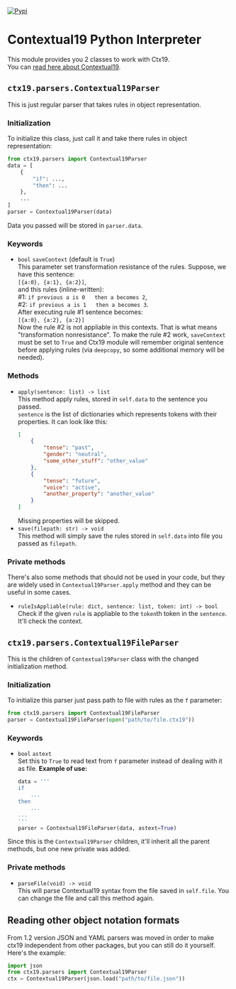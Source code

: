 [![Pypi](https://img.shields.io/pypi/v/ctx19.svg)](https://pypi.python.org/pypi/ctx19)

# Contextual19 Python Interpreter

This module provides you 2 classes to work with Ctx19.  
You can [read here about Contextual19](https://github.com/syntpump/contextual19/).

## `ctx19.parsers.Contextual19Parser`

This is just regular parser that takes rules in object representation.

### Initialization

To initialize this class, just call it and take there rules in object representation:

```python
from ctx19.parsers import Contextual19Parser
data = [
	{
		"if": ...,
		"then": ...
	},
	...
]
parser = Contextual19Parser(data)
```

Data you passed will be stored in `parser.data`.

### Keywords
* `bool` `saveContext` (default is `True`)  
	This parameter set transformation resistance of the rules. Suppose, we have this sentence:  
	`[{a:0}, {a:1}, {a:2}]`,  
	and this rules (inline-written):  
	#1: `if previous a is 0   then a becomes 2`,    
	#2: `if previous a is 1   then a becomes 3`.  
	After executing rule #1 sentence becomes:  
	`[{a:0}, {a:2}, {a:2}]`  
	Now the rule #2 is not appliable in this contexts. That is what means "transformation nonresistance". To make the rule #2 work, `saveContext` must be set to `True` and Ctx19 module will remember original sentence before applying rules (via `deepcopy`, so some additional memory will be needed).

### Methods

* `apply(sentence: list) -> list`  
	This method apply rules, stored in `self.data` to the sentence you passed.  
	`sentence` is the list of dictionaries which represents tokens with their properties. It can look like this:
	```json
	[
		{
			"tense": "past",
			"gender": "neutral",
			"some_other_stuff": "other_value"
		},
		{
			"tense": "future",
			"voice": "active",
			"another_property": "another_value"
		}
	]
	```
	Missing properties will be skipped.
* `save(filepath: str) -> void`  
	This method will simply save the rules stored in `self.data` into file you passed as `filepath`.

### Private methods

There's also some methods that should not be used in your code, but they are widely used in `Contextual19Parser.apply` method and they can be useful in some cases.

* `ruleIsAppliable(rule: dict, sentence: list, token: int) -> bool`  
	Check if the given `rule` is appliable to the `token`th token in the `sentence`. It'll check the context.

## `ctx19.parsers.Contextual19FileParser`

This is the children of `Contextual19Parser` class with the changed initialization method.

### Initialization

To initialize this parser just pass path to file with rules as the `f` parameter:

```python
from ctx19.parsers import Contextual19FileParser
parser = Contextual19FileParser(open("path/to/file.ctx19"))
```

### Keywords
* `bool` `astext`  
	Set this to `True` to read text from `f` parameter instead of dealing with it as file.
	**Example of use:**
	```python
	data = '''
	if
		...
	then
		...
	...
	'''
	parser = Contextual19FileParser(data, astext=True)
	```

Since this is the `Contextual19Parser` children, it'll inherit all the parent methods, but one new private was added.

### Private methods

* `parseFile(void) -> void`  
	This will parse Contextual19 syntax from the file saved in `self.file`. You can change the file and call this method again.

## Reading other object notation formats

From 1.2 version JSON and YAML parsers was moved in order to make ctx19 independent from other packages, but you can still do it yourself. Here's the example:
```python
import json
from ctx19.parsers import Contextual19Parser
ctx = Contextual19Parser(json.load("path/to/file.json"))
```
